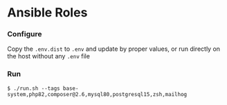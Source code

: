 # Ansible Roles

### Configure

Copy the `.env.dist` to `.env` and update by proper values, or run directly on the host without any `.env` file 

### Run
```
$ ./run.sh --tags base-system,php82,composer@2.6,mysql80,postgresql15,zsh,mailhog
```

